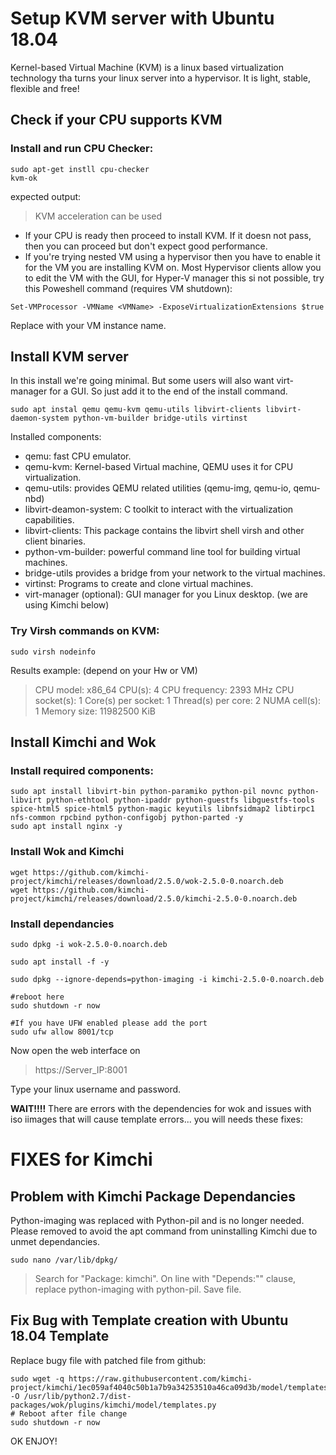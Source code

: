 # Setup KVM server with Ubuntu 18.04

Kernel-based Virtual Machine (KVM) is a linux based virtualization technology tha turns your linux server into a hypervisor. It is light, stable, flexible and free!

## Check if your CPU supports KVM

### Install and run CPU Checker:
```
sudo apt-get instll cpu-checker
kvm-ok
```
expected output:
>  KVM acceleration can be used 

- If your CPU is ready then proceed to install KVM. If it doesn not pass, then you can proceed but don't expect good performance.
- If you're trying nested VM using a hypervisor then you have to enable it for the VM you are installing KVM on. Most Hypervisor clients allow you to edit the VM with the GUI, for Hyper-V manager this si not possible, try this Poweshell command (requires VM shutdown):
```
Set-VMProcessor -VMName <VMName> -ExposeVirtualizationExtensions $true
```
Replace <VMName> with your VM instance name.

##  Install KVM server
In this install we're going minimal. But some users will also want virt-manager for a GUI. So just add it to the end of the install command.
```
sudo apt instal qemu qemu-kvm qemu-utils libvirt-clients libvirt-daemon-system python-vm-builder bridge-utils virtinst
```
Installed components:
- qemu: fast CPU emulator.
- qemu-kvm: Kernel-based Virtual machine, QEMU uses it for CPU virtualization.
- qemu-utils: provides QEMU related utilities (qemu-img, qemu-io, qemu-nbd)
- libvirt-deamon-system:  C toolkit to interact with the virtualization capabilities.
- libvirt-clients:  This package contains the libvirt shell virsh and other client binaries.
- python-vm-builder: powerful command line tool for building virtual machines.
- bridge-utils provides a bridge from your network to the virtual machines.
- virtinst: Programs to create and clone virtual machines.
- virt-manager (optional): GUI manager for you Linux desktop. (we are using Kimchi below)

### Try Virsh commands on KVM:
```
sudo virsh nodeinfo
```
Results example: (depend on your Hw or VM)
> CPU model:           x86_64
CPU(s):             4
CPU frequency:       2393 MHz
CPU socket(s):       1
Core(s) per socket:  1
Thread(s) per core:  2
NUMA cell(s):        1
Memory size:         11982500 KiB

## Install  Kimchi and Wok

### Install required components:
```
sudo apt install libvirt-bin python-paramiko python-pil novnc python-libvirt python-ethtool python-ipaddr python-guestfs libguestfs-tools spice-html5 spice-html5 python-magic keyutils libnfsidmap2 libtirpc1 nfs-common rpcbind python-configobj python-parted -y
sudo apt install nginx -y
```
### Install Wok and Kimchi
```
wget https://github.com/kimchi-project/kimchi/releases/download/2.5.0/wok-2.5.0-0.noarch.deb
wget https://github.com/kimchi-project/kimchi/releases/download/2.5.0/kimchi-2.5.0-0.noarch.deb
```
### Install dependancies
```
sudo dpkg -i wok-2.5.0-0.noarch.deb

sudo apt install -f -y

sudo dpkg --ignore-depends=python-imaging -i kimchi-2.5.0-0.noarch.deb

#reboot here
sudo shutdown -r now

#If you have UFW enabled please add the port
sudo ufw allow 8001/tcp
```
Now open the web interface on

> https://Server_IP:8001

Type your linux username and password.

**WAIT!!!!**
There are errors with the dependencies for wok and issues with iso iimages that will cause template errors... you will needs these fixes:


# FIXES for Kimchi 
## Problem with Kimchi Package Dependancies

Python-imaging was replaced with Python-pil and is no longer needed. Please removed to avoid the apt command from uninstalling Kimchi due to unmet dependancies.

```
sudo nano /var/lib/dpkg/
```
>Search for "Package: kimchi".
  On line with "Depends:"" clause, replace python-imaging with python-pil.
  Save file.

## Fix Bug with Template creation with Ubuntu 18.04 Template

 Replace bugy file with patched file from github:
```
sudo wget -q https://raw.githubusercontent.com/kimchi-project/kimchi/1ec059af4040c50b1a7b9a34253510a46ca09d3b/model/templates.py -O /usr/lib/python2.7/dist-packages/wok/plugins/kimchi/model/templates.py 
# Reboot after file change
sudo shutdown -r now
```


OK ENJOY!